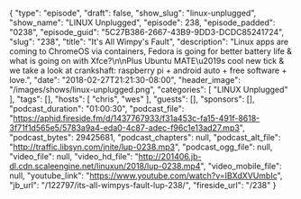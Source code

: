 {
  "type": "episode",
  "draft": false,
  "show_slug": "linux-unplugged",
  "show_name": "LINUX Unplugged",
  "episode": 238,
  "episode_padded": "0238",
  "episode_guid": "5C27B386-2667-43B9-9DD3-DCDC85241724",
  "slug": "238",
  "title": "It's All Wimpy's Fault",
  "description": "Linux apps are coming to ChromeOS via containers, Fedora is going for better battery life & what is going on with Xfce?\n\nPlus Ubuntu MATE\u2019s cool new tick & we take a look at crankshaft: raspberry pi + android auto + free software + love.",
  "date": "2018-02-27T21:21:30-08:00",
  "header_image": "/images/shows/linux-unplugged.png",
  "categories": [
    "LINUX Unplugged"
  ],
  "tags": [],
  "hosts": [
    "chris",
    "wes"
  ],
  "guests": [],
  "sponsors": [],
  "podcast_duration": "01:00:30",
  "podcast_file": "https://aphid.fireside.fm/d/1437767933/f31a453c-fa15-491f-8618-3f71f1d565e5/5783a9a4-eda0-4c87-adec-f96c1e13ad27.mp3",
  "podcast_bytes": 29425681,
  "podcast_chapters": null,
  "podcast_alt_file": "http://traffic.libsyn.com/jnite/lup-0238.mp3",
  "podcast_ogg_file": null,
  "video_file": null,
  "video_hd_file": "http://201406.jb-dl.cdn.scaleengine.net/linuxun/2018/lup-0238.mp4",
  "video_mobile_file": null,
  "youtube_link": "https://www.youtube.com/watch?v=IBXdXVUmbIc",
  "jb_url": "/122797/its-all-wimpys-fault-lup-238/",
  "fireside_url": "/238"
}

